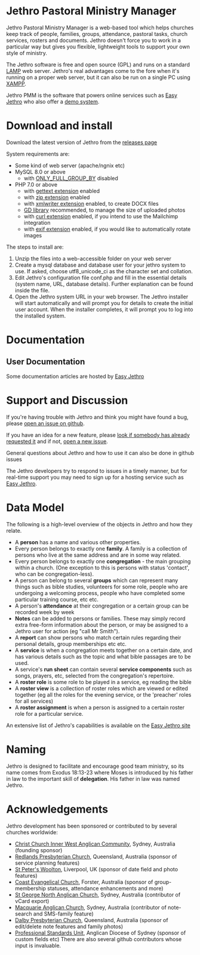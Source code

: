 # Jethro Pastoral Ministry Manager

Jethro Pastoral Ministry Manager is a web-based tool which helps churches keep track of people, families, groups, attendance, pastoral tasks, church services, rosters and documents.  Jethro doesn't force you to work in a particular way but gives you flexible, lightweight tools to support your own style of ministry.  

The Jethro software is free and open source (GPL) and runs on a standard [LAMP](https://en.wikipedia.org/wiki/LAMP_%28software_bundle%29) web server.  Jethro's real advantages come to the fore when it's running on a proper web server, but it can also be run on a single PC using [XAMPP](XAMPP).

Jethro PMM is the software that powers online services such as [Easy Jethro](https://easyjethro.com.au) who also offer a [demo system](https://easyjethro.com.au/demo/).

# Download and install

Download the latest version of Jethro from the [releases page](https://github.com/tbar0970/jethro-pmm/releases)

System requirements are:
* Some kind of web server (apache/ngnix etc)
* MySQL 8.0 or above
    * with [ONLY_FULL_GROUP_BY](https://dev.mysql.com/doc/refman/8.4/en/sql-mode.html#sqlmode_only_full_group_by) disabled
* PHP 7.0 or above
    * with [gettext extension](https://www.php.net/manual/en/book.gettext.php) enabled
    * with [zip extension](https://www.php.net/manual/en/book.zip.php) enabled
    * with [xmlwriter extension](https://www.php.net/manual/en/book.xmlwriter.php) enabled, to create DOCX files
    * [GD library](https://www.php.net/manual/en/book.image.php) recommended, to manage the size of uploaded photos
    * with [curl extension](https://www.php.net/manual/en/book.curl.php) enabled, if you intend to use the Mailchimp integration
    * with [exif extension](https://www.php.net/manual/en/book.exif.php) enabled, if you would like to automatically rotate images

The steps to install are:
1. Unzip the files into a web-accessible folder on your web server
2. Create a mysql database and database user for your jethro system to use. If asked, choose utf8_unicode_ci as the character set and collation.
3. Edit Jethro's configuration file conf.php and fill in the essential details (system name, URL, database details).  Further explanation can be found inside the file.
4. Open the Jethro system URL in your web browser.  The Jethro installer will start automatically and will prompt you for details to create the initial user account.  When the installer completes, it will prompt you to log into the installed system.

# Documentation

## User Documentation

Some documentation articles are hosted by [Easy Jethro](https://easyjethro.com.au/support/)

# Support and Discussion

If you're having trouble with Jethro and think you might have found a bug, please [open an issue on github](https://github.com/tbar0970/jethro-pmm/issues/new).

If you have an idea for a new feature, please [look if somebody has already requested it](https://github.com/tbar0970/jethro-pmm/issues?q=is%3Aopen+is%3Aissue+label%3Afeature-request) and if not, [open a new issue](https://github.com/tbar0970/jethro-pmm/issues/new).

General questions about Jethro and how to use it can also be done in github issues

The Jethro developers try to respond to issues in a timely manner, but for real-time support you may need to sign up for a hosting service such as [Easy Jethro](https://easyjethro.com.au).
 
# Data Model
The following is a high-level overview of the objects in Jethro and how they relate.
* A **person** has a name and various other properties.
* Every person belongs to exactly one **family**.  A family is a collection of persons who live at the same address and are in some way related.
* Every person belongs to exactly one **congregation** - the main grouping within a church.  (One exception to this is persons with status 'contact', who can be congregation-less).
* A person can belong to several **groups** which can represent many things such as bible studies, volunteers for some role, people who are undergoing a welcoming process, people who have completed some particular training course, etc etc.
* A person's **attendance** at their congregation or a certain group can be recorded week by week
* **Notes** can be added to persons or families.  These may simply record extra free-form information about the person, or may be assigned to a Jethro user for action (eg "call Mr Smith").
* A **report** can show persons who match certain rules regarding their personal details, group memberships etc etc.
* A **service** is when a congregation meets together on a certain date, and has various details such as the topic and what bible passages are to be used.
* A service's **run sheet** can contain several **service components** such as songs, prayers, etc, selected from the congregation's repertoire.
* A **roster role** is some role to be played in a service, eg reading the bible
* A **roster view** is a collection of roster roles which are viewed or edited together (eg all the roles for the evening service, or the 'preacher' roles for all services)
* A **roster assignment** is when a person is assigned to a certain roster role for a particular service.

An extensive list of Jethro's capabilities is available on the [Easy Jethro site](https://easyjethro.com.au/#features)

# Naming

Jethro is designed to facilitate and encourage good team ministry, so its name comes from Exodus 18:13-23 where Moses is introduced by his father in law to the important skill of **delegation**.  His father in law was named Jethro.

# Acknowledgements
Jethro development has been sponsored or contributed to by several churches worldwide:
* [Christ Church Inner West Anglican Community](http://cciw.org.au), Sydney, Australia (founding sponsor)
* [Redlands Presbyterian Church](https://redlands.org.au/), Queensland, Australia (sponsor of service planning features)
* [St Peter's Woolton](https://www.stpeters-woolton.org.uk), Liverpool, UK (sponsor of date field and photo features)
* [Coast Evangelical Church](https://www.coastec.net.au)</a>, Forster, Australia (sponsor of group-membership statuses, attendance enhancements and more)
* [St George North Anglican Church](https://www.snac.org.au)</a>, Sydney, Australia (contributor of vCard export)
* [Macquarie Anglican Church](http://www.macquarieanglican.org/)</a>, Sydney, Australia (contributor of note-search and SMS-family feature)
* [Dalby Presbyterian Church](http://www.dpc.cc/)</a>, Queensland, Australia (sponsor of edit/delete note features and family photos)
* [Professional Standards Unit](https://safeministry.org.au), Anglican Diocese of Sydney (sponsor of custom fields etc)
There are also several github contributors whose input is invaluable.
